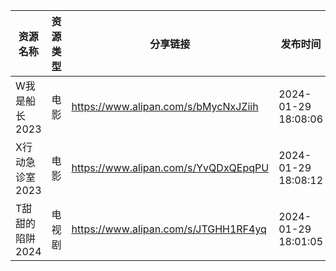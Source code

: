 | 资源名称       | 资源类型 | 分享链接                                 | 发布时间                |
| ---------- | ---- | ------------------------------------ | ------------------- |
| W我是船长2023  | 电影   | https://www.alipan.com/s/bMycNxJZiih | 2024-01-29 18:08:06 |
| X行动急诊室2023 | 电影   | https://www.alipan.com/s/YvQDxQEpqPU | 2024-01-29 18:08:12 |
| T甜甜的陷阱2024 | 电视剧  | https://www.alipan.com/s/JTGHH1RF4yq | 2024-01-29 18:01:05 |
